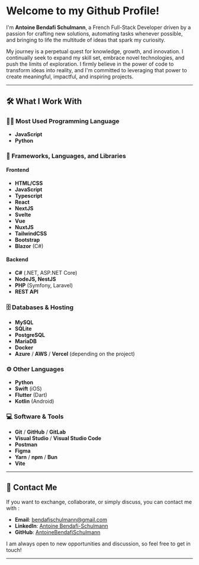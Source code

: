 # Welcome to my Github Profile! 
I'm **Antoine Bendafi Schulmann**, a French Full-Stack Developer driven by a passion for crafting new solutions, automating tasks whenever possible, and bringing to life the multitude of ideas that spark my curiosity.

My journey is a perpetual quest for knowledge, growth, and innovation. I continually seek to expand my skill set, embrace novel technologies, and push the limits of exploration. I firmly believe in the power of code to transform ideas into reality, and I'm committed to leveraging that power to create meaningful, impactful, and inspiring projects.

---

## 🛠️ What I Work With

### 👨‍💻 Most Used Programming Language 
- **JavaScript**
- **Python**

### 🧰 Frameworks, Languages, and Libraries

#### Frontend
- **HTML/CSS**  
- **JavaScript**
- **Typescript**
- **React**
- **NextJS**
- **Svelte**
- **Vue**
- **NuxtJS**
- **TailwindCSS**  
- **Bootstrap**  
- **Blazor** (C#)

#### Backend
- **C#** (.NET, ASP.NET Core)
- **NodeJS, NestJS**
- **PHP** (Symfony, Laravel)  
- **REST API**  

### 🗄️ Databases & Hosting
- **MySQL**  
- **SQLite**  
- **PostgreSQL**  
- **MariaDB**  
- **Docker**  
- **Azure** / **AWS** / **Vercel** (depending on the project)

### ⚙️ Other Languages
- **Python**  
- **Swift** (iOS)  
- **Flutter** (Dart)  
- **Kotlin** (Android)

### 💻 Software & Tools
- **Git** / **GitHub** / **GitLab**  
- **Visual Studio** / **Visual Studio Code**  
- **Postman**  
- **Figma**  
- **Yarn** / **npm** / **Bun**  
- **Vite**

---

## 🤝 Contact Me
If you want to exchange, collaborate, or simply discuss, you can contact me with :
- **Email**: [bendafischulmann@gmail.com](mailto:bendafischulmann@gmail.com)
- **LinkedIn**: [Antoine Bendafi-Schulmann](https://www.linkedin.com/in/antoinebendafi-schulmann)
- **GitHub**: [AntoineBendafiSchulmann](https://github.com/AntoineBendafiSchulmann)

I am always open to new opportunities and discussion, so feel free to get in touch!

---

<!--
**AntoineBendafiSchulmann/AntoineBendafiSchulmann** is a ✨ _special_ ✨ repository because its `README.md` (this file) appears on your GitHub profile.

Here are some ideas to get you started:

- 🔭 I’m currently working on ...
- 🌱 I’m currently learning ...
- 👯 I’m looking to collaborate on ...
- 🤔 I’m looking for help with ...
- 💬 Ask me about ...
- 📫 How to reach me: ...
- 😄 Pronouns: ...
- ⚡ Fun fact: ...
-->
